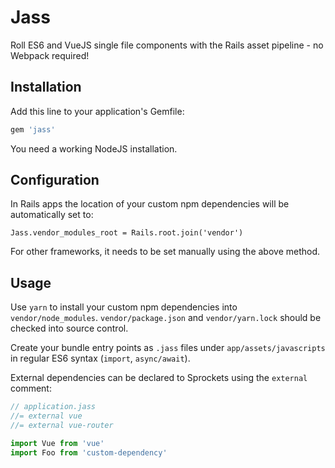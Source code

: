 # Jass

Roll ES6 and VueJS single file components with the Rails asset pipeline - no Webpack required!

## Installation

Add this line to your application's Gemfile:

```ruby
gem 'jass'
```

You need a working NodeJS installation.

## Configuration

In Rails apps the location of your custom npm dependencies will be automatically
set to:

```
Jass.vendor_modules_root = Rails.root.join('vendor')
```

For other frameworks, it needs to be set manually using the above method.

## Usage

Use `yarn` to install your custom npm dependencies into `vendor/node_modules`.
`vendor/package.json` and `vendor/yarn.lock` should be checked into source control.

Create your bundle entry points as `.jass` files under `app/assets/javascripts` in regular
ES6 syntax (`import`, `async/await`).

External dependencies can be declared to Sprockets using the `external` comment:

```js
// application.jass
//= external vue
//= external vue-router

import Vue from 'vue'
import Foo from 'custom-dependency'
```
